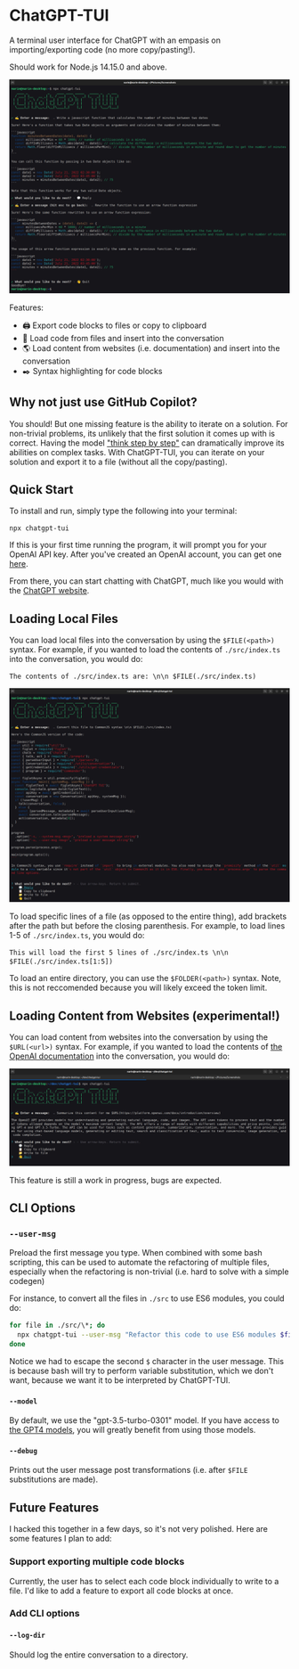 # ChatGPT-TUI

A terminal user interface for ChatGPT with an empasis on importing/exporting code (no more copy/pasting!).

Should work for Node.js 14.15.0 and above.

![basic usage](./.README/basic-usage.png)

Features:

- 🖨️ Export code blocks to files or copy to clipboard
- 💾 Load code from files and insert into the conversation
- 🌎 Load content from websites (i.e. documentation) and insert into the conversation
- ✒️ Syntax highlighting for code blocks

## Why not just use GitHub Copilot?

You should! But one missing feature is the ability to iterate on a solution. For non-trivial problems, its unlikely that the first solution it comes up with is correct. Having the model ["think step by step"](https://github.com/openai/openai-cookbook/blob/main/techniques_to_improve_reliability.md#techniques-to-improve-reliability) can dramatically improve its abilities on complex tasks. With ChatGPT-TUI, you can iterate on your solution and export it to a file (without all the copy/pasting).

## Quick Start

To install and run, simply type the following into your terminal:

```
npx chatgpt-tui
```

If this is your first time running the program, it will prompt you for your OpenAI API key.
After you've created an OpenAI account, you can get one [here](https://platform.openai.com/account/api-keys).

From there, you can start chatting with ChatGPT, much like you would with the [ChatGPT website](https://chat.openai.com/).

## Loading Local Files

You can load local files into the conversation by using the `$FILE(<path>)` syntax. For example, if you wanted to load the contents of `./src/index.ts` into the conversation, you would do:

```
The contents of ./src/index.ts are: \n\n $FILE(./src/index.ts)
```

![loading a local file](./.README/loading-local-files.png)

To load specific lines of a file (as opposed to the entire thing), add brackets after the path but before the closing parenthesis. For example, to load lines 1-5 of `./src/index.ts`, you would do:

```
This will load the first 5 lines of ./src/index.ts \n\n $FILE(./src/index.ts[1:5])
```

To load an entire directory, you can use the `$FOLDER(<path>)` syntax. Note, this is not reccomended because you will likely exceed the token limit.

## Loading Content from Websites (experimental!)

You can load content from websites into the conversation by using the `$URL(<url>)` syntax. For example, if you wanted to load the contents of [the OpenAI documentation](https://beta.openai.com/docs/) into the conversation, you would do:

![loading a website](./.README/loading-website.png)

This feature is still a work in progress, bugs are expected.

## CLI Options

### `--user-msg`

Preload the first message you type. When combined with some bash scripting, this can be used to automate the refactoring of multiple files, especially when the refactoring is non-trivial (i.e. hard to solve with a simple codegen)

For instance, to convert all the files in `./src` to use ES6 modules, you could do:

```bash
for file in ./src/\*; do
  npx chatgpt-tui --user-msg "Refactor this code to use ES6 modules $file \n\n \$FILE($file)"
done
```

Notice we had to escape the second `$` character in the user message. This is because bash will try to perform variable substitution, which we don't want, because we want it to be interpreted by ChatGPT-TUI.

#### `--model`

By default, we use the "gpt-3.5-turbo-0301" model. If you have access to [the GPT4 models](https://platform.openai.com/docs/models/gpt-4), you will greatly benefit from using those models.

#### `--debug`

Prints out the user message post transformations (i.e. after `$FILE` substitutions are made).

## Future Features

I hacked this together in a few days, so it's not very polished. Here are some features I plan to add:

### Support exporting multiple code blocks

Currently, the user has to select each code block individually to write to a file. I'd like to add a feature to export all code blocks at once.

### Add CLI options

#### `--log-dir`

Should log the entire conversation to a directory.
